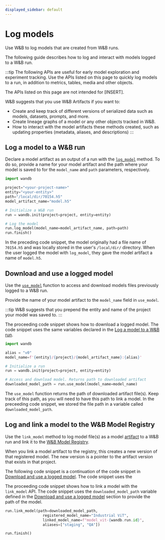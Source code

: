 ```yaml
---
displayed_sidebar: default
---
```


# Log models

Use W&B to log models that are created from W&B runs.

The following guide describes how to log and interact with models logged to a W&B run. 

:::tip
The following APIs are useful for early model exploration and experiment tracking. Use the APIs listed on this page to quickly log models to a run, in addition to metrics, tables, media and other objects.

The APIs listed on this page are not intended for [INSERT].


W&B suggests that you use W&B Artifacts if you want to:
- Create and keep track of different versions of serialized data such as models, datasets, prompts, and more.
- Create lineage graphs of a model or any other objects tracked in W&B.
- How to interact with the model artifacts these methods created, such as updating properties (metadata, aliases, and descriptions) 
:::


## Log a model to a W&B run
Declare a model artifact as an output of a run with the [`log_model`](../../../ref/python/run.md#logmodel) method. To do so, provide a name for your model artifact and the path where your model is saved to for the `model_name` and `path` parameters, respectively.

```python
import wandb

project="<your-project-name>"
entity="<your-entity>"
path="/local/dir/70154.h5"
model_artifact_name="model.h5"

# Initialize a W&B run
run = wandb.init(project=project, entity=entity)

# Log the model
run.log_model(model_name=model_artifact_name, path=path)
run.finish()
```

In the preceding code snippet, the model originally had a file name of `70154.h5` and was locally stored in the user's `/local/dir/` directory. When the user logged the model with `log_model`, they gave the model artifact a name of `model.h5`. 


## Download and use a logged model
Use the [`use_model`](../../../ref/python/run.md#usemodel) function to access and download models files previously logged to a W&B run. 

Provide the name of your model artifact to the `model_name` field in `use_model`. 

:::tip
W&B suggests that you prepend the entity and name of the project your model was saved to.
:::

The proceeding code snippet shows how to download a logged model. The code snippet uses the same variables declared in the [Log a model to a W&B run](#log-a-model-to-a-wb-run).

```python
import wandb

alias = "v0"
model_name=f'{entity}/{project}/{model_artifact_name}:{alias}'

# Initialize a run
run = wandb.init(project=project, entity=entity)

# Access and download model. Returns path to downloaded artifact
downloaded_model_path = run.use_model(model_name=model_name)
```

The `use_model` function returns the path of downloaded artifact file(s). Keep track of this path, as you will need to have this path to link a model. In the preceeding code snippet, we stored the file path in a variable called `downloaded_model_path`.


## Log and link a model to the W&B Model Registry
Use the `link_model` method to log model file(s) as a model [artifact](../../artifacts/intro.md) to a W&B run and link it to the [W&B Model Registry](../../model_registry/intro.md). 

When you link a model artifact to the registry, this creates a new version of that registered model. The new version is a pointer to the artifact version that exists in that project.

The following code snippet is a continuation of the code snippet in [Download and use a logged model](#download-and-use-a-logged-model). The code snippet uses the 

The proceeding code snippet shows how to link a model with the `link_model` API. The code snippet uses the `downloaded_model_path` variable defined in the [Download and use a logged model](#download-and-use-a-logged-model) section to provide the path of the model.

```python
run.link_model(path=downloaded_model_path,
                 registered_model_name="Industrial ViT",
                 linked_model_name=f"model_vit-{wandb.run.id}",
                 aliases=["staging", "QA"])

run.finish()
```